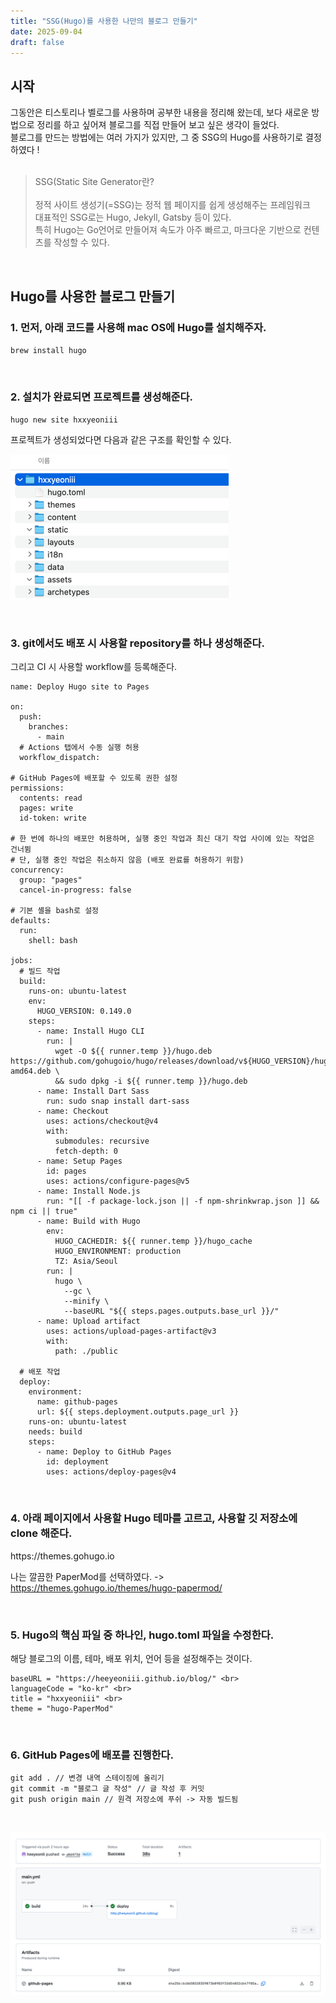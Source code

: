 ```yaml
---
title: "SSG(Hugo)를 사용한 나만의 블로그 만들기"
date: 2025-09-04
draft: false
---
```


## 시작
그동안은 티스토리나 벨로그를 사용하며 공부한 내용을 정리해 왔는데, 보다 새로운 방법으로 정리를 하고 싶어져 블로그를 직접 만들어 보고 싶은 생각이 들었다. <br>
블로그를 만드는 방법에는 여러 가지가 있지만, 그 중 SSG의 Hugo를 사용하기로 결정하였다 ! <br>
<br>

> SSG(Static Site Generator란?<br><br>
정적 사이트 생성기(=SSG)는 정적 웹 페이지를 쉽게 생성해주는 프레임워크 <br>
대표적인 SSG로는 Hugo, Jekyll, Gatsby 등이 있다. <br>
특히 Hugo는 Go언어로 만들어져 속도가 아주 빠르고, 마크다운 기반으로 컨텐츠를 작성할 수 있다.

<br>

## Hugo를 사용한 블로그 만들기
<h3>1. 먼저, 아래 코드를 사용해 mac OS에 Hugo를 설치해주자.</h3>

<code>brew install hugo</code>

<br>
<h3>2. 설치가 완료되면 프로젝트를 생성해준다.</h3>

<code>hugo new site hxxyeoniii</code>

프로젝트가 생성되었다면 다음과 같은 구조를 확인할 수 있다. <br>

![img.png](img.png)


<br>
<h3>3. git에서도 배포 시 사용할 repository를 하나 생성해준다.<br></h3>
그리고 CI 시 사용할 workflow를 등록해준다.

```
name: Deploy Hugo site to Pages

on:
  push:
    branches:
      - main
  # Actions 탭에서 수동 실행 허용
  workflow_dispatch:

# GitHub Pages에 배포할 수 있도록 권한 설정
permissions:
  contents: read
  pages: write
  id-token: write

# 한 번에 하나의 배포만 허용하며, 실행 중인 작업과 최신 대기 작업 사이에 있는 작업은 건너뜀
# 단, 실행 중인 작업은 취소하지 않음 (배포 완료를 허용하기 위함)
concurrency:
  group: "pages"
  cancel-in-progress: false

# 기본 셸을 bash로 설정
defaults:
  run:
    shell: bash

jobs:
  # 빌드 작업
  build:
    runs-on: ubuntu-latest
    env:
      HUGO_VERSION: 0.149.0
    steps:
      - name: Install Hugo CLI
        run: |
          wget -O ${{ runner.temp }}/hugo.deb https://github.com/gohugoio/hugo/releases/download/v${HUGO_VERSION}/hugo_extended_${HUGO_VERSION}_linux-amd64.deb \
          && sudo dpkg -i ${{ runner.temp }}/hugo.deb          
      - name: Install Dart Sass
        run: sudo snap install dart-sass
      - name: Checkout
        uses: actions/checkout@v4
        with:
          submodules: recursive
          fetch-depth: 0
      - name: Setup Pages
        id: pages
        uses: actions/configure-pages@v5
      - name: Install Node.js
        run: "[[ -f package-lock.json || -f npm-shrinkwrap.json ]] && npm ci || true"
      - name: Build with Hugo
        env:
          HUGO_CACHEDIR: ${{ runner.temp }}/hugo_cache
          HUGO_ENVIRONMENT: production
          TZ: Asia/Seoul
        run: |
          hugo \
            --gc \
            --minify \
            --baseURL "${{ steps.pages.outputs.base_url }}/"          
      - name: Upload artifact
        uses: actions/upload-pages-artifact@v3
        with:
          path: ./public

  # 배포 작업
  deploy:
    environment:
      name: github-pages
      url: ${{ steps.deployment.outputs.page_url }}
    runs-on: ubuntu-latest
    needs: build
    steps:
      - name: Deploy to GitHub Pages
        id: deployment
        uses: actions/deploy-pages@v4

```

<br>
<h3>4. 아래 페이지에서 사용할 Hugo 테마를 고르고, 사용할 깃 저장소에 clone 해준다.<br></h3>
https://themes.gohugo.io

나는 깔끔한 PaperMod를 선택하였다. -> https://themes.gohugo.io/themes/hugo-papermod/


<br>
<h3>5. Hugo의 핵심 파일 중 하나인, hugo.toml 파일을 수정한다. <br></h3>
해당 블로그의 이름, 테마, 배포 위치, 언어 등을 설정해주는 것이다.

```
baseURL = "https://heeyeoniii.github.io/blog/" <br>
languageCode = "ko-kr" <br>
title = "hxxyeoniii" <br>
theme = "hugo-PaperMod"
```

<br>
<h3>6. GitHub Pages에 배포를 진행한다.</h3>

```
git add . // 변경 내역 스테이징에 올리기
git commit -m "블로그 글 작성" // 글 작성 후 커밋
git push origin main // 원격 저장소에 푸쉬 -> 자동 빌드됨
```
<br>

![img_1.png](img_1.png)


